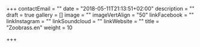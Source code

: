 +++
contactEmail = ""
date = "2018-05-11T21:13:51+02:00"
description = ""
draft = true
gallery = []
image = ""
imageVertAlign = "50"
linkFacebook = ""
linkInstagram = ""
linkSoundcloud = ""
linkWebsite = ""
title = "Zoobrass.en"
weight = 10

+++
